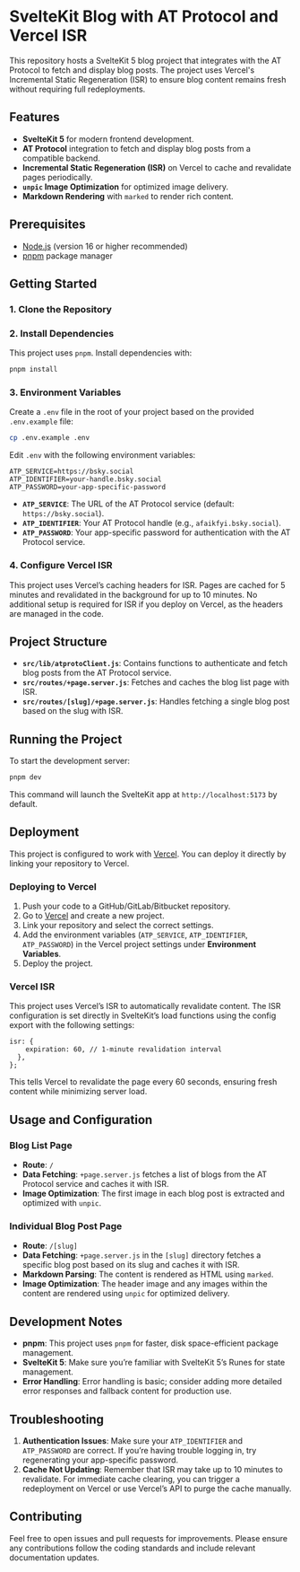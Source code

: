 # SvelteKit Blog with AT Protocol and Vercel ISR

This repository hosts a SvelteKit 5 blog project that integrates with the AT Protocol to fetch and display blog posts. The project uses Vercel's Incremental Static Regeneration (ISR) to ensure blog content remains fresh without requiring full redeployments. 

## Features

- **SvelteKit 5** for modern frontend development.
- **AT Protocol** integration to fetch and display blog posts from a compatible backend.
- **Incremental Static Regeneration (ISR)** on Vercel to cache and revalidate pages periodically.
- **`unpic` Image Optimization** for optimized image delivery.
- **Markdown Rendering** with `marked` to render rich content.

## Prerequisites

- [Node.js](https://nodejs.org/) (version 16 or higher recommended)
- [pnpm](https://pnpm.io/) package manager

## Getting Started

### 1. Clone the Repository
### 2. Install Dependencies

This project uses `pnpm`. Install dependencies with:

```bash
pnpm install
```

### 3. Environment Variables

Create a `.env` file in the root of your project based on the provided `.env.example` file:

```bash
cp .env.example .env
```

Edit `.env` with the following environment variables:

```plaintext
ATP_SERVICE=https://bsky.social
ATP_IDENTIFIER=your-handle.bsky.social
ATP_PASSWORD=your-app-specific-password
```

- **`ATP_SERVICE`**: The URL of the AT Protocol service (default: `https://bsky.social`).
- **`ATP_IDENTIFIER`**: Your AT Protocol handle (e.g., `afaikfyi.bsky.social`).
- **`ATP_PASSWORD`**: Your app-specific password for authentication with the AT Protocol service.

### 4. Configure Vercel ISR

This project uses Vercel’s caching headers for ISR. Pages are cached for 5 minutes and revalidated in the background for up to 10 minutes. No additional setup is required for ISR if you deploy on Vercel, as the headers are managed in the code.

## Project Structure

- **`src/lib/atprotoClient.js`**: Contains functions to authenticate and fetch blog posts from the AT Protocol service.
- **`src/routes/+page.server.js`**: Fetches and caches the blog list page with ISR.
- **`src/routes/[slug]/+page.server.js`**: Handles fetching a single blog post based on the slug with ISR.

## Running the Project

To start the development server:

```bash
pnpm dev
```

This command will launch the SvelteKit app at `http://localhost:5173` by default.

## Deployment

This project is configured to work with [Vercel](https://vercel.com/). You can deploy it directly by linking your repository to Vercel.

### Deploying to Vercel

1. Push your code to a GitHub/GitLab/Bitbucket repository.
2. Go to [Vercel](https://vercel.com/) and create a new project.
3. Link your repository and select the correct settings.
4. Add the environment variables (`ATP_SERVICE`, `ATP_IDENTIFIER`, `ATP_PASSWORD`) in the Vercel project settings under **Environment Variables**.
5. Deploy the project.

### Vercel ISR

This project uses Vercel’s ISR to automatically revalidate content. The ISR configuration is set directly in SvelteKit’s load functions using the config export with the following settings:

```export const config = {
isr: {
    expiration: 60, // 1-minute revalidation interval
  },
};
```


This tells Vercel to revalidate the page every 60 seconds, ensuring fresh content while minimizing server load.

## Usage and Configuration

### Blog List Page

- **Route**: `/`
- **Data Fetching**: `+page.server.js` fetches a list of blogs from the AT Protocol service and caches it with ISR.
- **Image Optimization**: The first image in each blog post is extracted and optimized with `unpic`.

### Individual Blog Post Page

- **Route**: `/[slug]`
- **Data Fetching**: `+page.server.js` in the `[slug]` directory fetches a specific blog post based on its slug and caches it with ISR.
- **Markdown Parsing**: The content is rendered as HTML using `marked`.
- **Image Optimization**: The header image and any images within the content are rendered using `unpic` for optimized delivery.

## Development Notes

- **pnpm**: This project uses `pnpm` for faster, disk space-efficient package management.
- **SvelteKit 5**: Make sure you’re familiar with SvelteKit 5’s Runes for state management.
- **Error Handling**: Error handling is basic; consider adding more detailed error responses and fallback content for production use.

## Troubleshooting

1. **Authentication Issues**: Make sure your `ATP_IDENTIFIER` and `ATP_PASSWORD` are correct. If you’re having trouble logging in, try regenerating your app-specific password.
2. **Cache Not Updating**: Remember that ISR may take up to 10 minutes to revalidate. For immediate cache clearing, you can trigger a redeployment on Vercel or use Vercel’s API to purge the cache manually.

## Contributing

Feel free to open issues and pull requests for improvements. Please ensure any contributions follow the coding standards and include relevant documentation updates.